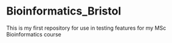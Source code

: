 # Bioinformatics_Bristol
This is my first repository for use in testing features for my MSc Bioinformatics course
